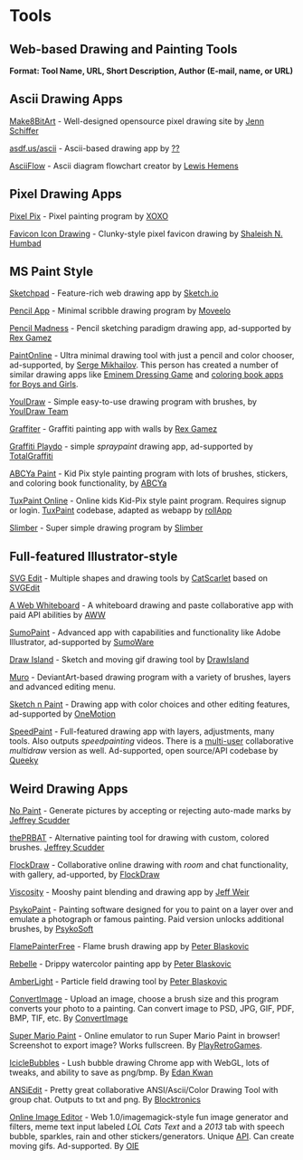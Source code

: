 # Tools
## Web-based Drawing and Painting Tools

**Format: Tool Name, URL, Short Description, Author (E-mail, name, or URL)**

## Ascii Drawing Apps

[Make8BitArt](https://make8bitart.com/) - Well-designed opensource pixel drawing site by [Jenn Schiffer](http://jennmoney.biz/)

[asdf.us/ascii](http://asdf.us/ascii/) - Ascii-based drawing app by [??](http://jollo.org/LNT/doc/)

[AsciiFlow](http://asciiflow.com/) - Ascii diagram flowchart creator by [Lewis Hemens](https://github.com/lewish)

## Pixel Drawing Apps

[Pixel Pix](http://makepixelart.com/free/) - Pixel painting program by [XOXO](http://xoxco.com/)

[Favicon Icon Drawing](http://www.somacon.com/p44.php) - Clunky-style pixel favicon drawing by [Shaleish N. Humbad](http://www.somacon.com/)

## MS Paint Style

[Sketchpad](https://sketch.io/sketchpad/) - Feature-rich web drawing app by [Sketch.io](https://sketch.io)

[Pencil App](http://pencilapp.mobi/) - Minimal scribble drawing program by [Moveelo](http://moveelo.com/)

[Pencil Madness](http://pencilmadness.com/pencil_madness) - Pencil sketching paradigm drawing app, ad-supported by [Rex Gamez](http://rexgamez.com/)

[PaintOnline](http://fun4child.com/paintonline/index.html) - Ultra minimal drawing tool with just a pencil and color chooser, ad-supported, by [Serge Mikhailov](http://fun4child.com/). This person has created a number of similar drawing apps like [Eminem Dressing Game](http://fun4child.com/girls/dress3/eminem_dressup.html) and [coloring book apps for Boys and Girls](http://fun4child.com/).

[YouIDraw](https://www.youidraw.com/apps/painter/) - Simple easy-to-use drawing program with brushes, by [YouIDraw Team](http://site.youidraw.com/)

[Graffiter](http://graffiter.com/app) - Graffiti painting app with walls by [Rex Gamez](http://rexgamez.com/)

[Graffiti Playdo](http://graffiti.playdo.com/) - simple *spraypaint* drawing app, ad-supported by [TotalGraffiti](http://www.totalgraffiti.com/)

[ABCYa Paint](http://www.abcya.com/abcya_paint.htm) - Kid Pix style painting program with lots of brushes, stickers, and coloring book functionality, by [ABCYa](http://www.abcya.com/)

[TuxPaint Online](https://www.rollapp.com/app/tuxpaint) - Online kids Kid-Pix style paint program. Requires signup or login. [TuxPaint](http://www.tuxpaint.org/) codebase, adapted as webapp by  [rollApp](https://www.rollapp.com)

[Slimber](http://www.slimber.com/painter/) - Super simple drawing program by [Slimber](http://www.slimber.com/)

## Full-featured Illustrator-style

[SVG Edit](https://www.catscarlet.com/site/svg-edit-2.8.1/svg-editor.html) - Multiple shapes and drawing tools by [CatScarlet](https://www.catscarlet.com) based on [SVGEdit](https://github.com/SVG-Edit/svgedit)

[A Web Whiteboard](https://awwapp.com/) - A whiteboard drawing and paste collaborative app with paid API abilities by [AWW](https://awwapp.com/info)

[SumoPaint](http://www.sumopaint.com/app/) - Advanced app with capabilities and functionality like Adobe Illustrator, ad-supported by [SumoWare](sumoware.com)

[Draw Island](http://drawisland.com/) - Sketch and moving gif drawing tool by [DrawIsland](https://twitter.com/drawisland)

[Muro](http://muro.deviantart.com/) - DeviantArt-based drawing program with a variety of brushes, layers and advanced editing menu.

[Sketch n Paint](http://www.onemotion.com/flash/sketch-paint/) - Drawing app with color choices and other editing features, ad-supported by [OneMotion](http://www.onemotion.com/)

[SpeedPaint](http://www.speedpaint.info/app) - Full-featured drawing app with layers, adjustments, many tools. Also outputs *speedpainting* videos. There is a [multi-user](http://www.speedpaint.info/multidraw) collaborative *multidraw* version as well. Ad-supported, open source/API codebase by [Queeky](https://www.queeky.com/api)

## Weird Drawing Apps

[No Paint](https://nopaint.org.jas.life/) - Generate pictures by accepting or rejecting auto-made marks by [Jeffrey Scudder](http://rey.sc)

[thePRBAT](https://bin.sc.jas.life/Projects/thePRBAT/) - Alternative painting tool for drawing with custom, colored brushes. [Jeffrey Scudder](http://rey.sc)

[FlockDraw](http://flockdraw.com/) - Collaborative online drawing with *room* and chat functionality, with gallery, ad-upported, by [FlockDraw](https://twitter.com/flockdraw)

[Viscosity](http://windowseat.ca/viscosity/) - Mooshy paint blending and drawing app by [Jeff Weir](http://windowseat.ca/)

[PsykoPaint](http://paint.psykopaint.com/) - Painting software designed for you to paint on a layer over and emulate a photograph or famous painting. Paid version unlocks additional brushes, by [PsykoSoft](http://www.psykosoft.net/)

[FlamePainterFree](http://www.escapemotions.com/experiments/flame/) - Flame brush drawing app by [Peter Blaskovic](http://www.escapemotions.com/)

[Rebelle](http://www.escapemotions.com/experiments/rebelle/index.php) - Drippy watercolor painting app by [Peter Blaskovic](http://www.escapemotions.com/)

[AmberLight](http://www.escapemotions.com/experiments/fields/index.php) - Particle field drawing tool by [Peter Blaskovic](http://www.escapemotions.com/)

[ConvertImage](http://www.convertimage.net/online-photo-effects/digital-painting-paint-effect.asp) - Upload an image, choose a brush size and this program converts your photo to a painting. Can convert image to PSD, JPG, GIF, PDF, BMP, TIF, etc. By [ConvertImage](https://twitter.com/ConvertImageNet)

[Super Mario Paint](http://www.playretrogames.com/3031-super-mario-paint) - Online emulator to run Super Mario Paint in browser! Screenshot to export image? Works fullscreen. By [PlayRetroGames](Playretrogames.com).

[IcicleBubbles](http://edankwan.com/experiments/icicle-bubbles/) - Lush bubble drawing Chrome app with WebGL, lots of tweaks, and ability to save as png/bmp. By [Edan Kwan](http://www.edankwan.com)

[ANSiEdit](http://437.rocks/) - Pretty great collaborative ANSI/Ascii/Color Drawing Tool with group chat. Outputs to txt and png. By [Blocktronics](http://blocktronics.org/projects/)

[Online Image Editor](http://www.online-image-editor.com/) - Web 1.0/imagemagick-style fun image generator and filters, meme text input labeled *LOL Cats Text* and a *2013* tab with speech bubble, sparkles, rain and other stickers/generators. Unique [API](http://www.online-image-editor.com//help/api). Can create moving gifs. Ad-supported. By [OIE](http://www.online-image-editor.com/)
